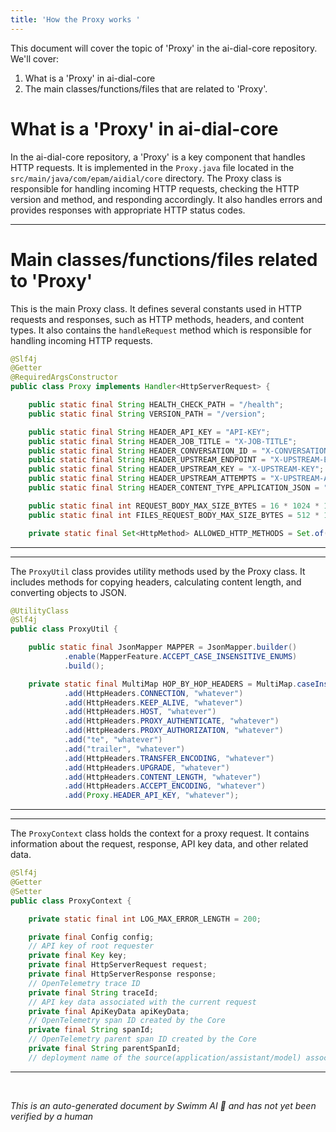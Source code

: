 ```yaml
---
title: 'How the Proxy works '
---
```

This document will cover the topic of 'Proxy' in the ai-dial-core repository. We'll cover:

1. What is a 'Proxy' in ai-dial-core
2. The main classes/functions/files that are related to 'Proxy'.

# What is a 'Proxy' in ai-dial-core

In the ai-dial-core repository, a 'Proxy' is a key component that handles HTTP requests. It is implemented in the `Proxy.java` file located in the `src/main/java/com/epam/aidial/core` directory. The Proxy class is responsible for handling incoming HTTP requests, checking the HTTP version and method, and responding accordingly. It also handles errors and provides responses with appropriate HTTP status codes.

<SwmSnippet path="/src/main/java/com/epam/aidial/core/Proxy.java" line="47">

---

# Main classes/functions/files related to 'Proxy'

This is the main Proxy class. It defines several constants used in HTTP requests and responses, such as HTTP methods, headers, and content types. It also contains the `handleRequest` method which is responsible for handling incoming HTTP requests.

```java
@Slf4j
@Getter
@RequiredArgsConstructor
public class Proxy implements Handler<HttpServerRequest> {

    public static final String HEALTH_CHECK_PATH = "/health";
    public static final String VERSION_PATH = "/version";

    public static final String HEADER_API_KEY = "API-KEY";
    public static final String HEADER_JOB_TITLE = "X-JOB-TITLE";
    public static final String HEADER_CONVERSATION_ID = "X-CONVERSATION-ID";
    public static final String HEADER_UPSTREAM_ENDPOINT = "X-UPSTREAM-ENDPOINT";
    public static final String HEADER_UPSTREAM_KEY = "X-UPSTREAM-KEY";
    public static final String HEADER_UPSTREAM_ATTEMPTS = "X-UPSTREAM-ATTEMPTS";
    public static final String HEADER_CONTENT_TYPE_APPLICATION_JSON = "application/json";

    public static final int REQUEST_BODY_MAX_SIZE_BYTES = 16 * 1024 * 1024;
    public static final int FILES_REQUEST_BODY_MAX_SIZE_BYTES = 512 * 1024 * 1024;

    private static final Set<HttpMethod> ALLOWED_HTTP_METHODS = Set.of(HttpMethod.GET, HttpMethod.POST, HttpMethod.PUT, HttpMethod.DELETE);

```

---

</SwmSnippet>

<SwmSnippet path="/src/main/java/com/epam/aidial/core/util/ProxyUtil.java" line="27">

---

The `ProxyUtil` class provides utility methods used by the Proxy class. It includes methods for copying headers, calculating content length, and converting objects to JSON.

```java
@UtilityClass
@Slf4j
public class ProxyUtil {

    public static final JsonMapper MAPPER = JsonMapper.builder()
            .enable(MapperFeature.ACCEPT_CASE_INSENSITIVE_ENUMS)
            .build();

    private static final MultiMap HOP_BY_HOP_HEADERS = MultiMap.caseInsensitiveMultiMap()
            .add(HttpHeaders.CONNECTION, "whatever")
            .add(HttpHeaders.KEEP_ALIVE, "whatever")
            .add(HttpHeaders.HOST, "whatever")
            .add(HttpHeaders.PROXY_AUTHENTICATE, "whatever")
            .add(HttpHeaders.PROXY_AUTHORIZATION, "whatever")
            .add("te", "whatever")
            .add("trailer", "whatever")
            .add(HttpHeaders.TRANSFER_ENCODING, "whatever")
            .add(HttpHeaders.UPGRADE, "whatever")
            .add(HttpHeaders.CONTENT_LENGTH, "whatever")
            .add(HttpHeaders.ACCEPT_ENCODING, "whatever")
            .add(Proxy.HEADER_API_KEY, "whatever");
```

---

</SwmSnippet>

<SwmSnippet path="/src/main/java/com/epam/aidial/core/ProxyContext.java" line="28">

---

The `ProxyContext` class holds the context for a proxy request. It contains information about the request, response, API key data, and other related data.

```java
@Slf4j
@Getter
@Setter
public class ProxyContext {

    private static final int LOG_MAX_ERROR_LENGTH = 200;

    private final Config config;
    // API key of root requester
    private final Key key;
    private final HttpServerRequest request;
    private final HttpServerResponse response;
    // OpenTelemetry trace ID
    private final String traceId;
    // API key data associated with the current request
    private final ApiKeyData apiKeyData;
    // OpenTelemetry span ID created by the Core
    private final String spanId;
    // OpenTelemetry parent span ID created by the Core
    private final String parentSpanId;
    // deployment name of the source(application/assistant/model) associated with the current request
```

---

</SwmSnippet>

&nbsp;

*This is an auto-generated document by Swimm AI 🌊 and has not yet been verified by a human*


